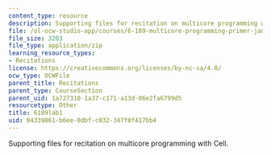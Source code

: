 ```yaml
---
content_type: resource
description: Supporting files for recitation on multicore programming with Cell.
file: /ol-ocw-studio-app/courses/6-189-multicore-programming-primer-january-iap-2007/04339061b6ee0dbfc032347f0f417bb4_6189lab1.zip
file_size: 3203
file_type: application/zip
learning_resource_types:
- Recitations
license: https://creativecommons.org/licenses/by-nc-sa/4.0/
ocw_type: OCWFile
parent_title: Recitations
parent_type: CourseSection
parent_uid: 1a727310-1a37-c171-a13d-06e2fa6799d5
resourcetype: Other
title: 6189lab1
uid: 04339061-b6ee-0dbf-c032-347f0f417bb4
---
```

Supporting files for recitation on multicore programming with Cell.